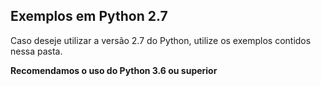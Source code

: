 ## Exemplos  em Python 2.7

Caso deseje utilizar a versão 2.7 do Python, utilize os exemplos contidos nessa pasta.

**Recomendamos o uso do Python 3.6 ou superior** 

